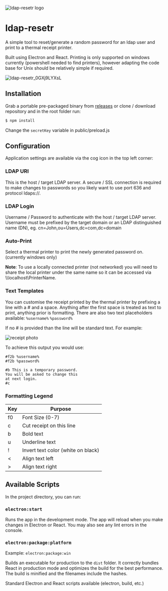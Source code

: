 ![ldap-resetr logo](https://github.com/mattkrins/ldap-resetr/blob/main/public/logo192.png?raw=true)
# ldap-resetr

A simple tool to reset/generate a random password for an ldap user and print to a thermal receipt printer.

Built using Electron and React.
Printing is only supported on windows currently (powershell needed to find printers), however adapting the code base for Unix should be relatively simple if required.

![ldap-resetr_0GXj9LYXsL](https://user-images.githubusercontent.com/2367602/181135227-ba5d34c4-3c2f-48ac-8cc0-86dadcb3a12a.png)

## Installation
Grab a portable pre-packaged binary from [releases](https://github.com/mattkrins/ldap-resetr/releases) or clone / download repository and in the root folder run:
```bash
$ npm install
```
Change the `secretKey` variable in public/preload.js

## Configuration
Application settings are available via the cog icon in the top left corner:

### LDAP URI
This is the host / target LDAP server. A secure / SSL connection is required to make changes to passwords so you likely want to use port 636 and protocol ldaps://.
### LDAP Login
Username / Password to authenticate with the host / target LDAP server. Username must be prefixed by the target domain or an LDAP distinguished name (DN), eg. cn=John,ou=Users,dc=com,dc=domain
### Auto-Print
Select a thermal printer to print the newly generated password on. (currently windows only)

**Note**: To use a locally connected printer (not networked) you will need to share the local printer under the same name so it can be accessed via \\\\localhost\\PrinterName.


### Text Templates
You can customise the receipt printed by the thermal printer by prefixing a line with a # and a space.
Anything after the first space is treated as text to print, anything prior is formatting.
There are also two text placeholders available: `%username%` `%password%`

If no # is provided than the line will be standard text. For example:

![receipt photo](https://user-images.githubusercontent.com/2367602/181650249-a3b9353b-b67d-449f-852a-4012276c1d63.png)

To achieve this output you would use:
```
#f2b %username%
#f2b %password%

#b This is a temporary password.
You will be asked to change this
at next login.
#c 
```

### Formatting Legend
| Key | Purpose |
| --- | --- |
| f0 | Font Size (0-7) |
| c | Cut receipt on this line |
| b | Bold text |
| u | Underline text |
| ! | Invert text color (white on black) |
| < | Align text left |
| > | Align text right |

## Available Scripts

In the project directory, you can run:

### `electron:start`

Runs the app in the development mode.
The app will reload when you make changes in Electron or React.
You may also see any lint errors in the console.

### `electron:package:platform`

Example: `electron:package:win`

Builds an executable for production to the `dist` folder.
It correctly bundles React in production mode and optimizes the build for the best performance.
The build is minified and the filenames include the hashes.

Standard Electron and React scripts available (electron, build, etc.)